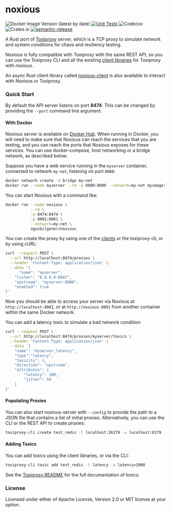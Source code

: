 # noxious

![Docker Image Version (latest by date)](https://img.shields.io/docker/v/oguzbilgener/noxious)
[![Unit Tests](https://github.com/oguzbilgener/noxious/actions/workflows/unit_tests.yml/badge.svg)](https://github.com/oguzbilgener/noxious/actions/workflows/unit_tests.yml)
![Codecov](https://img.shields.io/codecov/c/gh/oguzbilgener/noxious)
![Crates.io](https://img.shields.io/crates/l/noxious)
[![semantic-release](https://img.shields.io/badge/semantic--release-enabled-brightgreen?logo=semantic-release)](https://github.com/semantic-release/semantic-release)

A Rust port of [Toxiproxy][toxiproxy] server, which is a TCP proxy to simulate network and system conditions for chaos and resiliency testing.

Noxious is fully compatible with Toxiproxy with the same REST API, so you can use the Toxiproxy CLI and all the existing [client libraries][clients] for Toxiproxy with noxious.

An async Rust client library called [noxious-client] is also available to interact with Noxious or Toxiproxy.


[toxiproxy]: https://github.com/Shopify/toxiproxy
[clients]: https://github.com/Shopify/toxiproxy#clients
[noxious-client]: https://docs.rs/noxious-client

### Quick Start

By default the API server listens on port **8474**. This can be changed by providing the `--port` command line argument.

#### With Docker

Noxious server is available on [Docker Hub]. When running in Docker, you will need to make sure that Noxious can reach the services that you are testing, and you can reach the ports that Noxious exposes for these services. You can use docker-compose, host networking or a bridge network, as described below.

Suppose you have a web service running in the `myserver` container, connected to network `my-net`, listening on port `8000`:

```sh
docker network create -d bridge my-net
docker run --name myserver --rm -p 8000:8000 --network=my-net myimage:latest
```

You can start Noxious with a command like:


```sh
docker run --name noxious \
           --rm \
           -p 8474:8474 \
           -p 8001:8001 \
           --network=my-net \
           oguzbilgener/noxious
```

You can create the proxy by using one of the [clients] or the toxiproxy-cli, or by using cURL:

```sh
curl --request POST \
  --url http://localhost:8474/proxies \
  --header 'Content-Type: application/json' \
  --data '{
	  "name": "myserver",
    "listen": "0.0.0.0:8001",
    "upstream": "myserver:8000",
    "enabled": true
}'
```

Now you should be able to access your server via Noxious at `http://localhost:8001`, or at `http://noxious:8001` from another container within the same Docker network.

You can add a latency toxic to simulate a bad network condition:

```sh
curl --request POST \
  --url http://localhost:8474/proxies/myserver/toxics \
  --header 'Content-Type: application/json' \
  --data '{
	"name": "myserver_latency",
	"type":"latency",
	"toxicity": 1,
	"direction": "upstream",
	"attributes": {
		"latency": 200,
		"jitter": 50
	}
}'
```


[Docker Hub]: https://hub.docker.com/repository/docker/oguzbilgener/noxious

#### Populating Proxies

You can also start noxious-server with `--config` to provide the path to a JSON file that contains a list of initial proxies. Alternatively, you can use the CLI or the REST API to create proxies:

```sh
toxiproxy-cli create test_redis -l localhost:26379 -u localhost:6379
```

#### Adding Toxics

You can add toxics using the client libraries, or via the CLI:

```sh
toxiproxy-cli toxic add test_redis -t latency -a latency=1000
```

See the [Toxiproxy README][toxics_docs] for the full documentation of toxics.

[toxics_docs]: https://github.com/Shopify/toxiproxy#toxics

### License

Licensed under either of Apache License, Version 2.0 or MIT license at your option.